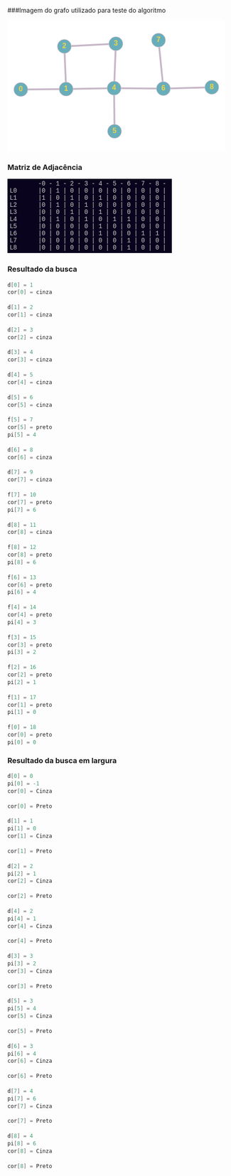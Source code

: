 ###Imagem do grafo utilizado para teste do algoritmo

![grafo]( /src/grafo/img/WUwWkgcdDNwvgCMp.png)

### Matriz de Adjacência 
![grafo]( /src/grafo/img/matriz.png)

### Resultado da busca

```java
d[0] = 1
cor[0] = cinza

d[1] = 2
cor[1] = cinza

d[2] = 3
cor[2] = cinza

d[3] = 4
cor[3] = cinza

d[4] = 5
cor[4] = cinza

d[5] = 6
cor[5] = cinza

f[5] = 7
cor[5] = preto
pi[5] = 4

d[6] = 8
cor[6] = cinza

d[7] = 9
cor[7] = cinza

f[7] = 10
cor[7] = preto
pi[7] = 6

d[8] = 11
cor[8] = cinza

f[8] = 12
cor[8] = preto
pi[8] = 6

f[6] = 13
cor[6] = preto
pi[6] = 4

f[4] = 14
cor[4] = preto
pi[4] = 3

f[3] = 15
cor[3] = preto
pi[3] = 2

f[2] = 16
cor[2] = preto
pi[2] = 1

f[1] = 17
cor[1] = preto
pi[1] = 0

f[0] = 18
cor[0] = preto
pi[0] = 0
```

### Resultado da busca em largura


```java
d[0] = 0
pi[0] = -1
cor[0] = Cinza

cor[0] = Preto

d[1] = 1
pi[1] = 0
cor[1] = Cinza

cor[1] = Preto

d[2] = 2
pi[2] = 1
cor[2] = Cinza

cor[2] = Preto

d[4] = 2
pi[4] = 1
cor[4] = Cinza

cor[4] = Preto

d[3] = 3
pi[3] = 2
cor[3] = Cinza

cor[3] = Preto

d[5] = 3
pi[5] = 4
cor[5] = Cinza

cor[5] = Preto

d[6] = 3
pi[6] = 4
cor[6] = Cinza

cor[6] = Preto

d[7] = 4
pi[7] = 6
cor[7] = Cinza

cor[7] = Preto

d[8] = 4
pi[8] = 6
cor[8] = Cinza

cor[8] = Preto
```
